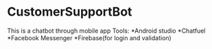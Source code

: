 # CustomerSupportBot
This is a chatbot through mobile app
Tools:
*Android studio
*Chatfuel
*Facebook Messenger
*Firebase(for login and validation)

